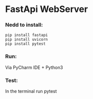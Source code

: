 # FastApi WebServer

### Nedd to install:
```
pip install fastapi
pip install uvicorn
pip install pytest
```
### Run:
Via PyCharm IDE + Python3

### Test:
In the terminal run pytest
